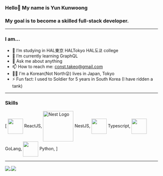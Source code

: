 ### Hello👋 My name is Yun Kunwoong
### My goal is to become a skilled full-stack developer.
---
<!--
**const-takeo/const-takeo** is a ✨ _special_ ✨ repository because its `README.md` (this file) appears on your GitHub profile.

Here are some ideas to get you started:


-->
### I am...
- 🔭 I’m studying in HAL東京 HALTokyo HAL도쿄 college
- 🌱 I’m currently learning GraphQL
- 💬 Ask me about anything
- 📫 How to reach me: const.takeo@gmail.com
- 🏳️‍🌈 I'm a Korean(Not North😜) lives in Japan, Tokyo
- ⚡ Fun fact: I used to Soldier for 5 years in South Korea (I have ridden a tank)

---
### Skills
[
<img align="center" src="https://simpleicons.org/icons/react.svg" width="50px" height="50px"/> ReactJS, 
<img align="center" src="https://nestjs.com/img/logo_text.svg" width="100px" height="100px" alt="Nest Logo" /> NestJS, 
<img align="center" src="https://simpleicons.org/icons/typescript.svg" width="50px" height="50px"/> Typescript, 
<img align="center" src="https://simpleicons.org/icons/go.svg" width="50px" height="50px"/> GoLang, 
<img align="center" src="https://simpleicons.org/icons/python.svg" width="50px" height="50px"/> Python, 
]


---
<a href="https://github.com/anuraghazra/github-readme-stats">
  <img align="center" src="https://github-readme-stats.vercel.app/api/top-langs/?username=const-takeo&layout=compact" />
</a>
<a href="https://github.com/anuraghazra/github-readme-stats">
  <img align="center" src="https://github-readme-stats.vercel.app/api/wakatime?username=const_takeo&v=2&layout=compact" />
</a>
